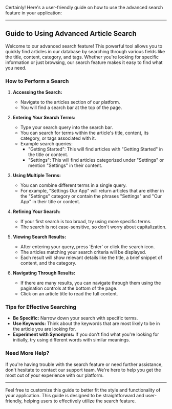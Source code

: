 Certainly! Here's a user-friendly guide on how to use the advanced search feature in your application:

---

## **Guide to Using Advanced Article Search**

Welcome to our advanced search feature! This powerful tool allows you to quickly find articles in our database by searching through various fields like the title, content, category, and tags. Whether you're looking for specific information or just browsing, our search feature makes it easy to find what you need.

### **How to Perform a Search**

1. **Accessing the Search:**
   - Navigate to the articles section of our platform.
   - You will find a search bar at the top of the page.

2. **Entering Your Search Terms:**
   - Type your search query into the search bar.
   - You can search for terms within the article's title, content, its category, or tags associated with it.
   - Example search queries:
     - "Getting Started": This will find articles with "Getting Started" in the title or content.
     - "Settings": This will find articles categorized under "Settings" or mention "Settings" in their content.

3. **Using Multiple Terms:**
   - You can combine different terms in a single query.
   - For example, "Settings Our App" will return articles that are either in the "Settings" category or contain the phrases "Settings" and "Our App" in their title or content.

4. **Refining Your Search:**
   - If your first search is too broad, try using more specific terms.
   - The search is not case-sensitive, so don't worry about capitalization.

5. **Viewing Search Results:**
   - After entering your query, press 'Enter' or click the search icon.
   - The articles matching your search criteria will be displayed.
   - Each result will show relevant details like the title, a brief snippet of content, and the category.

6. **Navigating Through Results:**
   - If there are many results, you can navigate through them using the pagination controls at the bottom of the page.
   - Click on an article title to read the full content.

### **Tips for Effective Searching**

- **Be Specific:** Narrow down your search with specific terms.
- **Use Keywords:** Think about the keywords that are most likely to be in the article you are looking for.
- **Experiment with Synonyms:** If you don't find what you're looking for initially, try using different words with similar meanings.

### **Need More Help?**

If you're having trouble with the search feature or need further assistance, don't hesitate to contact our support team. We're here to help you get the most out of your experience with our platform.

---

Feel free to customize this guide to better fit the style and functionality of your application. This guide is designed to be straightforward and user-friendly, helping users to effectively utilize the search feature.